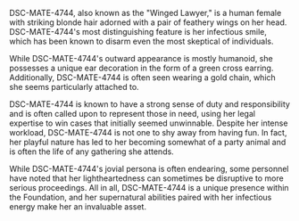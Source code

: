DSC-MATE-4744, also known as the "Winged Lawyer," is a human female with striking blonde hair adorned with a pair of feathery wings on her head. DSC-MATE-4744's most distinguishing feature is her infectious smile, which has been known to disarm even the most skeptical of individuals.

While DSC-MATE-4744's outward appearance is mostly humanoid, she possesses a unique ear decoration in the form of a green cross earring. Additionally, DSC-MATE-4744 is often seen wearing a gold chain, which she seems particularly attached to.

DSC-MATE-4744 is known to have a strong sense of duty and responsibility and is often called upon to represent those in need, using her legal expertise to win cases that initially seemed unwinnable. Despite her intense workload, DSC-MATE-4744 is not one to shy away from having fun. In fact, her playful nature has led to her becoming somewhat of a party animal and is often the life of any gathering she attends.

While DSC-MATE-4744's jovial persona is often endearing, some personnel have noted that her lightheartedness can sometimes be disruptive to more serious proceedings. All in all, DSC-MATE-4744 is a unique presence within the Foundation, and her supernatural abilities paired with her infectious energy make her an invaluable asset.